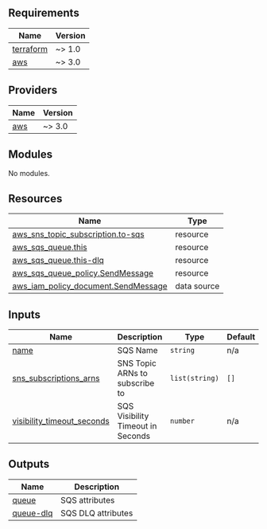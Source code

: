 ## Requirements

| Name | Version |
|------|---------|
| <a name="requirement_terraform"></a> [terraform](#requirement\_terraform) | ~> 1.0 |
| <a name="requirement_aws"></a> [aws](#requirement\_aws) | ~> 3.0 |

## Providers

| Name | Version |
|------|---------|
| <a name="provider_aws"></a> [aws](#provider\_aws) | ~> 3.0 |

## Modules

No modules.

## Resources

| Name | Type |
|------|------|
| [aws_sns_topic_subscription.to-sqs](https://registry.terraform.io/providers/hashicorp/aws/latest/docs/resources/sns_topic_subscription) | resource |
| [aws_sqs_queue.this](https://registry.terraform.io/providers/hashicorp/aws/latest/docs/resources/sqs_queue) | resource |
| [aws_sqs_queue.this-dlq](https://registry.terraform.io/providers/hashicorp/aws/latest/docs/resources/sqs_queue) | resource |
| [aws_sqs_queue_policy.SendMessage](https://registry.terraform.io/providers/hashicorp/aws/latest/docs/resources/sqs_queue_policy) | resource |
| [aws_iam_policy_document.SendMessage](https://registry.terraform.io/providers/hashicorp/aws/latest/docs/data-sources/iam_policy_document) | data source |

## Inputs

| Name | Description | Type | Default | Required |
|------|-------------|------|---------|:--------:|
| <a name="input_name"></a> [name](#input\_name) | SQS Name | `string` | n/a | yes |
| <a name="input_sns_subscriptions_arns"></a> [sns\_subscriptions\_arns](#input\_sns\_subscriptions\_arns) | SNS Topic ARNs to subscribe to | `list(string)` | `[]` | no |
| <a name="input_visibility_timeout_seconds"></a> [visibility\_timeout\_seconds](#input\_visibility\_timeout\_seconds) | SQS Visibility Timeout in Seconds | `number` | n/a | yes |

## Outputs

| Name | Description |
|------|-------------|
| <a name="output_queue"></a> [queue](#output\_queue) | SQS attributes |
| <a name="output_queue-dlq"></a> [queue-dlq](#output\_queue-dlq) | SQS DLQ attributes |
